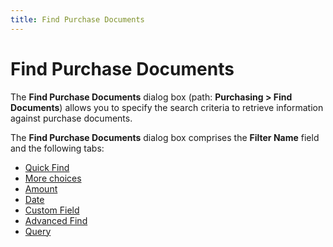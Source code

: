 ```yaml
---
title: Find Purchase Documents
---
```


# Find Purchase Documents


The **Find Purchase Documents**  dialog box (path: **Purchasing &gt; Find 
 Documents**) allows you to specify the search criteria to retrieve  information against purchase documents.


The **Find Purchase Documents**  dialog box comprises the **Filter Name**  field and the following tabs:

- [Quick  Find]({{site.pp_baseurl}}/find-purc-docs/find-pur-doc-details/quick-find-details/quick_find_find_purchase_content.html)
- [More  choices]({{site.pp_baseurl}}/find-purc-docs/find-pur-doc-details/more-choices/more_choices_find_purchase_content.html)
- [Amount]({{site.pp_baseurl}}/find-purc-docs/find-pur-doc-details/amount-details/amount_tab__find_purchase_content.html)
- [Date]({{site.pp_baseurl}}/find-purc-docs/find-pur-doc-details/date-details/date_tab__find_purchase_content.html)
- [Custom  Field]({{site.pp_baseurl}}/find-purc-docs/find-pur-doc-details/custom-field-details/custom_field_tab__find_purchase_content.html)
- [Advanced  Find]({{site.pp_baseurl}}/find-purc-docs/find-pur-doc-details/advanced-find-details/advanced_find_tab__find_purchase_content.html)
- [Query]({{site.pp_baseurl}}/find-purc-docs/find-pur-doc-details/query-details/query_tab__find_purchase_content.html)

